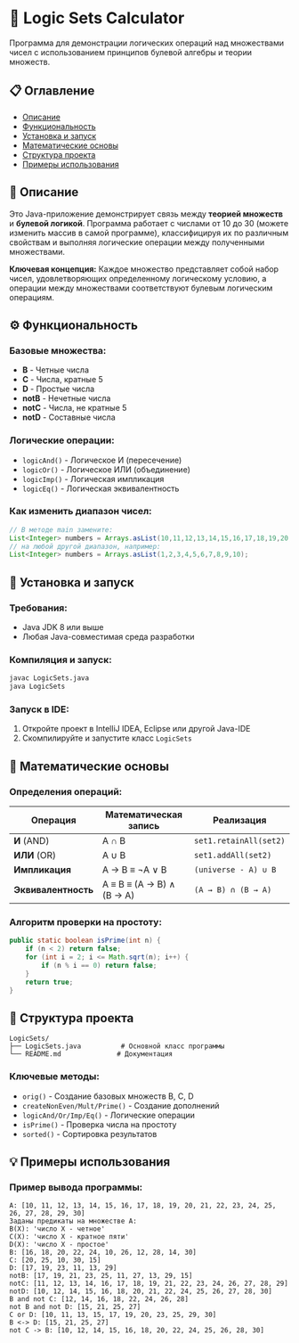 # 🧮 Logic Sets Calculator

Программа для демонстрации логических операций над множествами чисел с использованием принципов булевой алгебры и теории множеств.

## 📋 Оглавление
- [Описание](#описание)
- [Функциональность](#функциональность)
- [Установка и запуск](#установка-и-запуск)
- [Математические основы](#математические-основы)
- [Структура проекта](#структура-проекта)
- [Примеры использования](#примеры-использования)

## 🎯 Описание

Это Java-приложение демонстрирует связь между **теорией множеств** и **булевой логикой**. Программа работает с числами от 10 до 30 (можете изменить массив в самой программе), классифицируя их по различным свойствам и выполняя логические операции между полученными множествами.

**Ключевая концепция:** Каждое множество представляет собой набор чисел, удовлетворяющих определенному логическому условию, а операции между множествами соответствуют булевым логическим операциям.

## ⚙️ Функциональность

### Базовые множества:
- **B** - Четные числа
- **C** - Числа, кратные 5  
- **D** - Простые числа
- **notB** - Нечетные числа
- **notC** - Числа, не кратные 5
- **notD** - Составные числа

### Логические операции:
- `logicAnd()` - Логическое И (пересечение)
- `logicOr()` - Логическое ИЛИ (объединение)
- `logicImp()` - Логическая импликация
- `logicEq()` - Логическая эквивалентность

### Как изменить диапазон чисел:
```java
// В методе main замените:
List<Integer> numbers = Arrays.asList(10,11,12,13,14,15,16,17,18,19,20,21,22,23,24,25,26,27,28,29,30);
// на любой другой диапазон, например:
List<Integer> numbers = Arrays.asList(1,2,3,4,5,6,7,8,9,10);
```

## 🚀 Установка и запуск

### Требования:
- Java JDK 8 или выше
- Любая Java-совместимая среда разработки

### Компиляция и запуск:
```bash
javac LogicSets.java
java LogicSets
```

### Запуск в IDE:
1. Откройте проект в IntelliJ IDEA, Eclipse или другой Java-IDE
2. Скомпилируйте и запустите класс `LogicSets`

## 🧠 Математические основы

### Определения операций:

| Операция | Математическая запись | Реализация |
|----------|----------------------|-------------|
| **И** (AND) | A ∩ B | `set1.retainAll(set2)` |
| **ИЛИ** (OR) | A ∪ B | `set1.addAll(set2)` |
| **Импликация** | A → B ≡ ¬A ∨ B | `(universe - A) ∪ B` |
| **Эквивалентность** | A ≡ B ≡ (A → B) ∧ (B → A) | `(A → B) ∩ (B → A)` |

### Алгоритм проверки на простоту:
```java
public static boolean isPrime(int n) {
    if (n < 2) return false;
    for (int i = 2; i <= Math.sqrt(n); i++) {
        if (n % i == 0) return false;
    }
    return true;
}
```

## 📁 Структура проекта

```
LogicSets/
├── LogicSets.java          # Основной класс программы
└── README.md              # Документация
```

### Ключевые методы:

- `orig()` - Создание базовых множеств B, C, D
- `createNonEven/Mult/Prime()` - Создание дополнений
- `logicAnd/Or/Imp/Eq()` - Логические операции
- `isPrime()` - Проверка числа на простоту
- `sorted()` - Сортировка результатов

## 💡 Примеры использования

### Пример вывода программы:
```
A: [10, 11, 12, 13, 14, 15, 16, 17, 18, 19, 20, 21, 22, 23, 24, 25, 26, 27, 28, 29, 30]
Заданы предикаты на множестве A:
B(X): 'число X - четное'
C(X): 'число X - кратное пяти'
D(X): 'число X - простое'
B: [16, 18, 20, 22, 24, 10, 26, 12, 28, 14, 30]
C: [20, 25, 10, 30, 15]
D: [17, 19, 23, 11, 13, 29]
notB: [17, 19, 21, 23, 25, 11, 27, 13, 29, 15]
notC: [11, 12, 13, 14, 16, 17, 18, 19, 21, 22, 23, 24, 26, 27, 28, 29]
notD: [10, 12, 14, 15, 16, 18, 20, 21, 22, 24, 25, 26, 27, 28, 30]
B and not C: [12, 14, 16, 18, 22, 24, 26, 28]
not B and not D: [15, 21, 25, 27]
C or D: [10, 11, 13, 15, 17, 19, 20, 23, 25, 29, 30]
B <-> D: [15, 21, 25, 27]
not C -> B: [10, 12, 14, 15, 16, 18, 20, 22, 24, 25, 26, 28, 30]
```